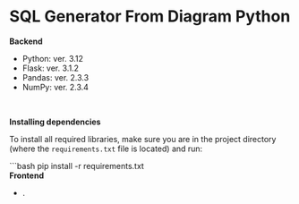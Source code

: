 # SQL Generator From Diagram Python
<p>
<b>
	Backend
</b>
<br/>
<ul>
	<li>Python: ver. 3.12</li>
	<li>Flask: ver. 3.1.2</li>
	<li>Pandas: ver. 2.3.3</li>
	<li>NumPy: ver. 2.3.4</li>
</ul>
<br/>

<b>Installing dependencies</b>
<br/>
<p>
	To install all required libraries, make sure you are in the project directory (where the <code>requirements.txt</code> file is located) and run:
</p>
```bash
pip install -r requirements.txt
<br/>
<b>
	Frontend
</b>
<br/>
<ul>
	<li>.</li>
</ul>
<br/>
